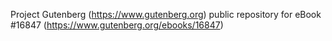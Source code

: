 Project Gutenberg (https://www.gutenberg.org) public repository for eBook #16847 (https://www.gutenberg.org/ebooks/16847)

